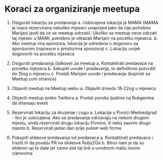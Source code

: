 # Koraci za organiziranje meetupa

1.  Osigurati lokaciju za predavanja
  a. Uobicajena lokacija je MAMA (MAMA je inace rezervirana nekoliko mjeseci
     unaprijed tako da nije potrebno Marijani javiti da ce se meetup odrzati).
     Ukoliko se meetup nece odrzati taj mjesec u MAMI, potrebno je otkazati
     Marijani na pocetku mjeseca.
  b. Ako meetup ima sponzora, lokacija je odredena u dogovoru sa sponzorom
     (najcesce u prostorima sponzora)
  c. Lokaciju uvijek dogovoriti na pocetku mjeseca

2.  Osigurati predavanja (talkove) za meetup
  a. Kontaktirati predavace na pocetku mjeseca
  b. Sakupiti uvode i predavanja, te definitivno potvrditi do 15og u mjesecu
  c. Poslati Marijani uvode i predavanja (kopirati sa Meetup.com stranice)

3.  Objaviti meetup na Meetup webu
  a. Objaviti izmedu 18-22og u mjesecu

4.  Objaviti meetup preko Twittera
  a. Poslati poruku ljudima na Rubgerima da shareaju event

5.  Rezervirati lokaciju za druzenje i cugu
  a. Lokacija u Pivnici Medvedgrad - Ilici je uobicajena. Ako se predavanja
     odrzavaju na nekom drugom mjestu, onda rezervirati drugu lokaciju Pivnice,
     ili neko sasvim drugo mjesto
  b. Rezervirati jedan dan prije putem web forme

6. Pokupiti slideove predavanja od predavaca
  a. Kontaktirati predavace i traziti ih da posalju PR na slideove RubyZGa
  b. Bitno nam je da su slideovi up to date jer cemo slat taj link u uvodnom
     mailu novim clanovima
